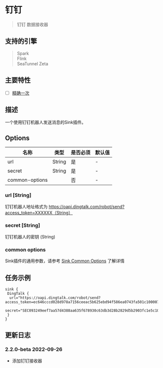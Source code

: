 # 钉钉

> 钉钉 数据接收器

## 支持的引擎

> Spark<br/>
> Flink<br/>
> SeaTunnel Zeta<br/>

## 主要特性

- [ ] [精确一次](../../concept/connector-v2-features.md)

## 描述

一个使用钉钉机器人发送消息的Sink插件。

## Options

|       名称       |   类型   | 是否必须 | 默认值 |
|----------------|--------|------|-----|
| url            | String | 是    | -   |
| secret         | String | 是    | -   |
| common-options |        | 否    | -   |

### url [String]

钉钉机器人地址格式为 https://oapi.dingtalk.com/robot/send?access_token=XXXXXX（String）

### secret [String]

钉钉机器人的密钥 (String)

### common options

Sink插件的通用参数，请参考 [Sink Common Options](../sink-common-options.md) 了解详情

## 任务示例

```hocon
sink {
 DingTalk {
  url="https://oapi.dingtalk.com/robot/send?access_token=ec646cccd028d978a7156ceeac5b625ebd94f586ea0743fa501c100007890"
  secret="SEC093249eef7aa57d4388aa635f678930c63db3d28b2829d5b2903fc1e5c10000"
 }
}
```

## 更新日志

### 2.2.0-beta 2022-09-26

- 添加钉钉接收器

